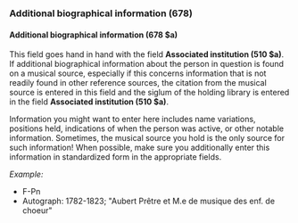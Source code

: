 ### Additional biographical information (678)

#### Additional biographical information (678 $a)
This field goes hand in hand with the field **Associated institution (510 $a)**. If additional biographical information about the person in question is found on a musical source, especially if this concerns information that is not readily found in other reference sources, the citation from the musical source is entered in this field and the siglum of the holding library is entered in the field **Associated institution (510 $a)**.

Information you might want to enter here includes name variations, positions held, indications of when the person was active, or other notable information. Sometimes, the musical source you hold is the only source for such information! When possible, make sure you additionally enter this information in standardized form in the appropriate fields.

_Example:_
- F-Pn
- Autograph: 1782-1823; "Aubert Prêtre et M.e de musique des enf. de choeur"
